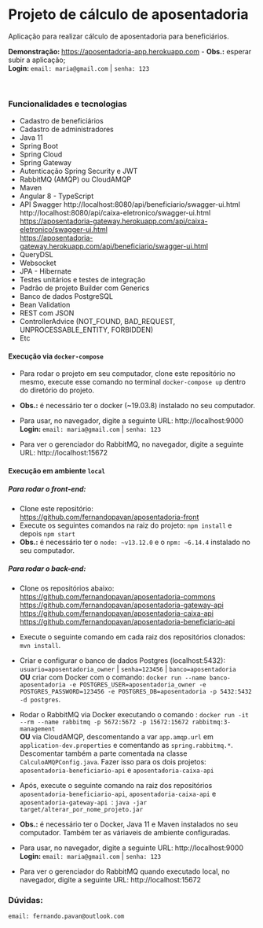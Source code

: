 # Projeto de cálculo de aposentadoria

Aplicação para realizar cálculo de aposentadoria para beneficiários. 
<br>

<b> Demonstração: </b> https://aposentadoria-app.herokuapp.com - <b>Obs.:</b> esperar subir a aplicação;
<br/>
    <b> Login: </b> `email: maria@gmail.com` | `senha: 123`

<br>

### Funcionalidades e tecnologias

- Cadastro de beneficiários
- Cadastro de administradores
- Java 11
- Spring Boot
- Spring Cloud
- Spring Gateway
- Autenticação Spring Security e JWT
- RabbitMQ (AMQP) ou CloudAMQP
- Maven 
- Angular 8 - TypeScript
- API Swagger 
    http://localhost:8080/api/beneficiario/swagger-ui.html <br>
    http://localhost:8080/api/caixa-eletronico/swagger-ui.html <br>
    https://aposentadoria-gateway.herokuapp.com/api/caixa-eletronico/swagger-ui.html <br>
    https://aposentadoria-gateway.herokuapp.com/api/beneficiario/swagger-ui.html  <br>
- QueryDSL 
- Websocket
- JPA - Hibernate
- Testes unitários e testes de integração
- Padrão de projeto Builder com Generics
- Banco de dados PostgreSQL
- Bean Validation
- REST com JSON 
- ControllerAdvice (NOT_FOUND, BAD_REQUEST, UNPROCESSABLE_ENTITY, FORBIDDEN)
- Etc

#### Execução via `docker-compose`

- Para rodar o projeto em seu computador, clone este repositório no mesmo, execute esse comando no terminal `docker-compose up` dentro do diretório do projeto.
- <b>Obs.:</b> é necessário ter o docker (~19.03.8) instalado no seu computador.

- Para usar, no navegador, digite a seguinte URL: http://localhost:9000
<br><b> Login: </b> `email: maria@gmail.com` | `senha: 123`
    
- Para ver o gerenciador do RabbitMQ, no navegador, digite a seguinte URL: http://localhost:15672


#### Execução em ambiente `local`


##### Para rodar o front-end:

- Clone este repositório: https://github.com/fernandopavan/aposentadoria-front
- Execute os seguintes comandos na raiz do projeto: `npm install` e depois `npm start`
- <b>Obs.:</b> é necessário ter o `node: ~v13.12.0` e o `npm: ~6.14.4` instalado no seu computador.


##### Para rodar o back-end:

- Clone os repositórios abaixo:
    https://github.com/fernandopavan/aposentadoria-commons <br>
    https://github.com/fernandopavan/aposentadoria-gateway-api  <br>
    https://github.com/fernandopavan/aposentadoria-caixa-api <br>
    https://github.com/fernandopavan/aposentadoria-beneficiario-api <br>

- Execute o seguinte comando em cada raiz dos repositórios clonados: `mvn install`.

- Criar e configurar o banco de dados Postgres (localhost:5432): `usuario=aposentadoria_owner` | `senha=123456` | `banco=aposentadoria` 
  <br><b>OU</b>  criar com Docker com o comando: 
`docker run --name banco-aposentadoria -e POSTGRES_USER=aposentadoria_owner -e POSTGRES_PASSWORD=123456 -e POSTGRES_DB=aposentadoria -p 5432:5432 -d postgres`.

- Rodar o RabbitMQ via Docker executando o comando : `docker run -it --rm --name rabbitmq -p 5672:5672 -p 15672:15672 rabbitmq:3-management` 
  <br><b>OU</b> via CloudAMQP, descomentando a var `app.amqp.url` em `application-dev.properties` e comentando as `spring.rabbitmq.*`.  
Descomentar também a parte comentada na classe `CalculoAMQPConfig.java`. Fazer isso para os dois projetos: `aposentadoria-beneficiario-api` e `aposentadoria-caixa-api`

- Após, execute o seguinte comando na raiz dos repositórios `aposentadoria-beneficiario-api`,
`aposentadoria-caixa-api` e `aposentadoria-gateway-api `: `java -jar target/alterar_por_nome_projeto.jar`

- <b>Obs.:</b> é necessário ter o Docker, Java 11 e Maven instalados no seu computador. Também ter as váriaveis de ambiente configuradas.


- Para usar, no navegador, digite a seguinte URL: http://localhost:9000 
<br><b> Login: </b> `email: maria@gmail.com` | `senha: 123`

- Para ver o gerenciador do RabbitMQ quando executado local, no navegador, digite a seguinte URL: http://localhost:15672


### Dúvidas:
`email: fernando.pavan@outlook.com`
